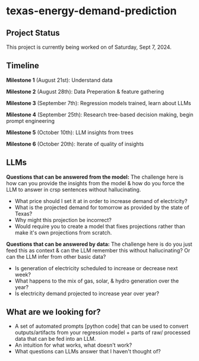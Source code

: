 # texas-energy-demand-prediction

## Project Status
This project is currently being worked on of Saturday, Sept 7, 2024.

## Timeline
**Milestone 1** (August 21st): Understand data

**Milestone 2** (August 28th): Data Preperation & feature gathering

**Milestone 3** (September 7th): Regression models trained, learn about LLMs

**Milestone 4** (September 25th): Research tree-based decision making, begin prompt engineering

**Milestone 5** (October 10th): LLM insights from trees

**Milestone 6** (October 20th): Iterate of quality of insights

## LLMs
**Questions that can be answered from the model:** The challenge here is how can you provide the insights from the model & how do you force the LLM to answer in crsp sentences without hallucinating.
- What price should I set it at in order to increase demand of electricity?
- What is the projected demand for tomorrow as provided by the state of Texas?
- Why might this projection be incorrect?
- Would require you to create a model that fixes projections rather than make it's own projections from scratch.

**Questions that can be answered by data:** The challenge here is do you just feed this as context & can the LLM remember this without hallucinating? Or can the LLM infer from other basic data?
- Is generation of electricity scheduled to increase or decrease next week?
- What happens to the mix of gas, solar, & hydro generation over the year?
- Is electricity demand projected to increase year over year?

## What are we looking for?
- A set of automated prompts [python code] that can be used to convert outputs/artifacts from your regression model + parts of raw/ processed data that can be fed into an LLM.
- An intuition for what works, what doesn't work?
- What questions can LLMs answer that I haven't thought of?
